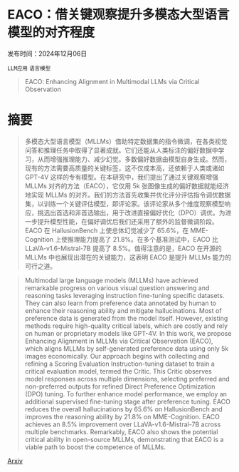 # EACO：借关键观察提升多模态大型语言模型的对齐程度

发布时间：2024年12月06日

`LLM应用` `语言模型`

> EACO: Enhancing Alignment in Multimodal LLMs via Critical Observation

# 摘要

> 多模态大型语言模型（MLLMs）借助特定数据集的指令微调，在各类视觉问答和推理任务中取得了显著成就。它们还能从人类标注的偏好数据中学习，从而增强推理能力、减少幻觉。多数偏好数据由模型自身生成。然而，现有的方法需要高质量的关键标签，这不仅成本高，还依赖于人类或诸如 GPT-4V 这样的专有模型。在本研究中，我们提出了通过关键观察增强 MLLMs 对齐的方法（EACO），它仅用 5k 张图像生成的偏好数据就能经济地实现 MLLMs 的对齐。我们的方法首先收集并优化评分评估指令调优数据集，以训练一个关键评估模型，即评论家。该评论家从多个维度观察模型响应，挑选出首选和非首选输出，用于改进直接偏好优化（DPO）调优。为进一步提升模型性能，在偏好调优后我们还采用了额外的监督微调阶段。EACO 在 HallusionBench 上使总体幻觉减少了 65.6%，在 MME-Cognition 上使推理能力提高了 21.8%。在多个基准测试中，EACO 比 LLaVA-v1.6-Mistral-7B 提高了 8.5%。值得注意的是，EACO 在开源的 MLLMs 中也展现出潜在的关键能力，这表明 EACO 是提升 MLLMs 能力的可行之道。

> Multimodal large language models (MLLMs) have achieved remarkable progress on various visual question answering and reasoning tasks leveraging instruction fine-tuning specific datasets. They can also learn from preference data annotated by human to enhance their reasoning ability and mitigate hallucinations. Most of preference data is generated from the model itself. However, existing methods require high-quality critical labels, which are costly and rely on human or proprietary models like GPT-4V. In this work, we propose Enhancing Alignment in MLLMs via Critical Observation (EACO), which aligns MLLMs by self-generated preference data using only 5k images economically. Our approach begins with collecting and refining a Scoring Evaluation Instruction-tuning dataset to train a critical evaluation model, termed the Critic. This Critic observes model responses across multiple dimensions, selecting preferred and non-preferred outputs for refined Direct Preference Optimization (DPO) tuning. To further enhance model performance, we employ an additional supervised fine-tuning stage after preference tuning. EACO reduces the overall hallucinations by 65.6% on HallusionBench and improves the reasoning ability by 21.8% on MME-Cognition. EACO achieves an 8.5% improvement over LLaVA-v1.6-Mistral-7B across multiple benchmarks. Remarkably, EACO also shows the potential critical ability in open-source MLLMs, demonstrating that EACO is a viable path to boost the competence of MLLMs.

[Arxiv](https://arxiv.org/abs/2412.04903)